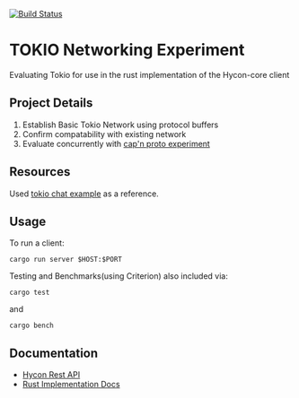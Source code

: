 [![Build Status](https://travis-ci.com/Team-Hycon/hycon-rust.svg?branch=master)](https://travis-ci.com/Team-Hycon/hycon-rust)
# TOKIO Networking Experiment
Evaluating Tokio for use in the rust implementation of the Hycon-core client

## Project Details
1. Establish Basic Tokio Network using protocol buffers
2. Confirm compatability with existing network
3. Evaluate concurrently with [cap'n proto experiment](https://github.com/elniallo/capnproto-experiment)

## Resources
Used [tokio chat example](https://github.com/tokio-rs/tokio-core/blob/master/examples/chat.rs) as a reference.

## Usage
To run a client:
```
cargo run server $HOST:$PORT
```
Testing and Benchmarks(using Criterion) also included via:
```
cargo test
```
and
```
cargo bench
```

## Documentation
 - [Hycon Rest API](https:://docs.hycon.io)
 - [Rust Implementation Docs](https:://team-hycon.github.io/hycon-rust/) 
